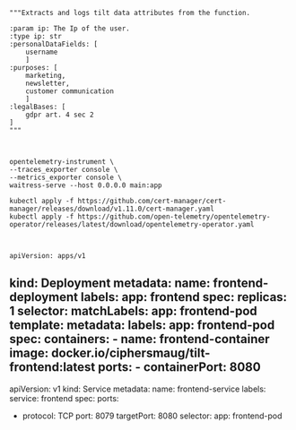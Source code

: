     """Extracts and logs tilt data attributes from the function.

    :param ip: The Ip of the user.
    :type ip: str
    :personalDataFields: [
        username
        ]
    :purposes: [
        marketing,
        newsletter,
        customer communication
        ]
    :legalBases: [
        gdpr art. 4 sec 2
    ]
    """



    opentelemetry-instrument \
    --traces_exporter console \
    --metrics_exporter console \
    waitress-serve --host 0.0.0.0 main:app

    kubectl apply -f https://github.com/cert-manager/cert-manager/releases/download/v1.11.0/cert-manager.yaml
    kubectl apply -f https://github.com/open-telemetry/opentelemetry-operator/releases/latest/download/opentelemetry-operator.yaml



    apiVersion: apps/v1
kind: Deployment
metadata:
  name: frontend-deployment
  labels:
    app: frontend
spec:
  replicas: 1
  selector:
    matchLabels:
      app: frontend-pod
  template:
    metadata:
      labels:
        app: frontend-pod
    spec:
      containers:
      - name: frontend-container
        image: docker.io/ciphersmaug/tilt-frontend:latest
        ports:
        - containerPort: 8080
---
apiVersion: v1
kind: Service
metadata:
  name: frontend-service
  labels:
    service: frontend
spec:
  ports:
  - protocol: TCP
    port: 8079
    targetPort: 8080
  selector:
    app: frontend-pod
